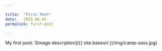 ```yaml
---

title:  "First Post"
date:   2015-06-01 
permalink: first-post

---
```


My first post.
![Image description]({{ site.baseurl }}/img/camp-sass.jpg)

